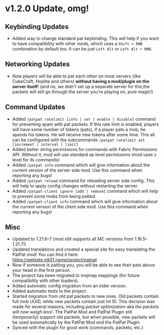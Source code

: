 # v1.2.0 Update, omg!

## Keybinding Updates
- Added way to change standard pat keybinding. This will help if you want to have compatibility with other mods, which uses a `Shift + RMB` combination by default too. It can be just `Left Alt` or `Left Alt + RMB`.

## Networking Updates
- Now players will be able to pat each other on most servers (like CubeCraft, Hoplite and others) **without having a mod/plugin on the server itself**! (and no, we didn't set up a separate server for this,the packets will still go through the server you're playing on, pure magic!)

## Command Updates
- Added `/patpat ratelimit [info | set | enable | disable]` command for preventing spam with pat packets. If this rate limit is enabled, players will have some number of tokens (pats), if a player pats a mob, he spends his tokens. He will receive new tokens after some time. This all can be configured with the subcommands `/patpat ratelimit set [increment | interval | limit]`
- Added better string permissions for commands with Fabric Permissions API. Without it, mod will use standard op level permissions (mod uses `2` level for its commands)
- Added `/patpat info` command which will give information about the current version of the server side mod. Use this command when reporting any bugs!
- Added `/patpat reload` command for reloading server side config. This will help to apply config changes without restarting the server.
- Added `/patpat-client ignore [add | remove]` command which will help to prevent some mobs from being patted.
- Added `/patpat-client info` command which will give information about the current version of the client side mod. Use this command when reporting any bugs!

## Misc
- Updated to 1.21.6–7 (mod still supports all MC versions from 1.16.5–1.21.7!)
- Updated translations and created a special site for easy translating the PatPat mod! You can find it here: https://weblate.nik51.name/project/patpat
- Now if someone is patting you, you will be able to see their pats above your head in the first person.
- The project has been migrated to mojmap mappings (for future compatibility with other loaders).
- Added automatic config migration from an older version.
- Added automatic tests to the project.
- Started migration from old pat packets to new ones. Old packets contain full mob UUID, while new packets contain just int ID. This decision was made for several reasons, including *packet optimization* aka *the packets will now weigh less!*. The PatPat Mod and PatPat Plugin still (temporarily) support old packets, but when possible, new packets will be used automatically by the PatPat Mod and the PatPat Plugin.
- Synced with the plugin for good work (commands, packets, etc.)